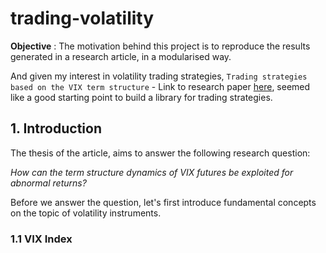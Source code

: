 # trading-volatility

**Objective** : The motivation behind this project is to reproduce the results generated in a research article, in a modularised way. 

And given my interest in volatility trading strategies, `Trading strategies based on the VIX term structure` - Link to research paper [here](./FULLTEXT01.pdf), seemed like a good starting point to build a library for trading strategies. 

## 1. Introduction

The thesis of the article, aims to answer the following research question:

_How can the term structure dynamics of VIX futures be exploited for abnormal returns?_

Before we answer the question, let's first introduce fundamental concepts on the topic of volatility instruments.

### 1.1 VIX Index


